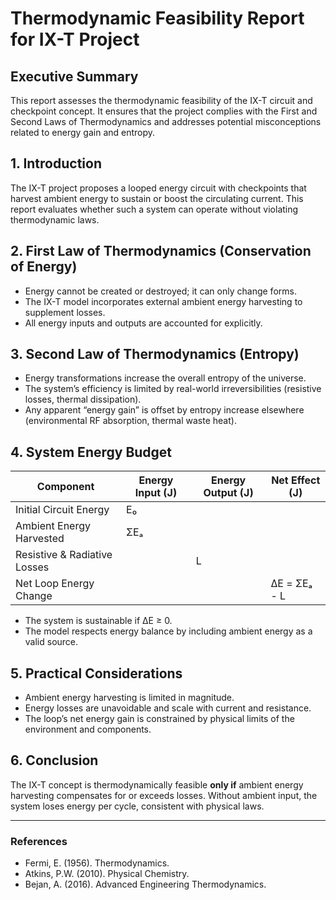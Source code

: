 # Thermodynamic Feasibility Report for IX-T Project

## Executive Summary
This report assesses the thermodynamic feasibility of the IX-T circuit and checkpoint concept. It ensures that the project complies with the First and Second Laws of Thermodynamics and addresses potential misconceptions related to energy gain and entropy.

## 1. Introduction
The IX-T project proposes a looped energy circuit with checkpoints that harvest ambient energy to sustain or boost the circulating current. This report evaluates whether such a system can operate without violating thermodynamic laws.

## 2. First Law of Thermodynamics (Conservation of Energy)
- Energy cannot be created or destroyed; it can only change forms.
- The IX-T model incorporates external ambient energy harvesting to supplement losses.
- All energy inputs and outputs are accounted for explicitly.

## 3. Second Law of Thermodynamics (Entropy)
- Energy transformations increase the overall entropy of the universe.
- The system’s efficiency is limited by real-world irreversibilities (resistive losses, thermal dissipation).
- Any apparent “energy gain” is offset by entropy increase elsewhere (environmental RF absorption, thermal waste heat).

## 4. System Energy Budget
| Component                | Energy Input (J) | Energy Output (J) | Net Effect (J) |
|-------------------------|------------------|-------------------|----------------|
| Initial Circuit Energy   | E₀               |                   |                |
| Ambient Energy Harvested | ΣEₐ              |                   |                |
| Resistive & Radiative Losses |              | L                 |                |
| Net Loop Energy Change  |                  |                   | ΔE = ΣEₐ - L   |

- The system is sustainable if ΔE ≥ 0.
- The model respects energy balance by including ambient energy as a valid source.

## 5. Practical Considerations
- Ambient energy harvesting is limited in magnitude.
- Energy losses are unavoidable and scale with current and resistance.
- The loop’s net energy gain is constrained by physical limits of the environment and components.

## 6. Conclusion
The IX-T concept is thermodynamically feasible **only if** ambient energy harvesting compensates for or exceeds losses. Without ambient input, the system loses energy per cycle, consistent with physical laws.

---

### References
- Fermi, E. (1956). Thermodynamics.
- Atkins, P.W. (2010). Physical Chemistry.
- Bejan, A. (2016). Advanced Engineering Thermodynamics.

